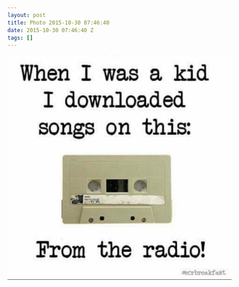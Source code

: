 ```yaml
---
layout: post
title: Photo 2015-10-30 07:46:40
date: 2015-10-30 07:46:40 Z
tags: []
---
```

![](/media/2015/10/132199449749.jpg)
